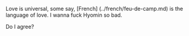 Love is universal, some say, [French] (../french/feu-de-camp.md) is the language of love. I wanna fuck Hyomin so bad.

Do I agree?